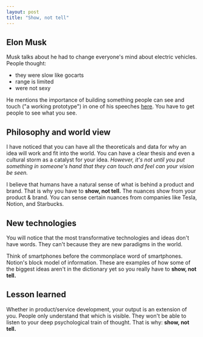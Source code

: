 ```yaml
---
layout: post
title: "Show, not tell"
---
```


## Elon Musk
Musk talks about he had to change everyone's mind about electric vehicles. People thought:
- they were slow like gocarts
- range is limited
- were not sexy

He mentions the importance of building something people can see and touch ("a working prototype") in one of his speeches [here](https://www.youtube.com/watch?v=e7Qh-vwpYH8&ab_channel=USC). You have to get people to see what you see.

## Philosophy and world view
I have noticed that you can have all the theoreticals and data for why an idea will work and fit into the world. You can have a clear thesis and even a cultural storm as a catalyst for your idea. _However, it's not until you put something in someone's hand that they can touch and feel can your vision be seen._

I believe that humans have a natural sense of what is behind a product and brand. That is why you have to **show, not tell.** The nuances show from your product & brand. You can sense certain nuances from companies like Tesla, Notion, and Starbucks.

## New technologies
You will notice that the most transformative technologies and ideas don't have words. They can't because they are new paradigms in the world.

Think of smartphones before the commonplace word of smartphones. Notion's block model of information. These are examples of how some of the biggest ideas aren't in the dictionary yet so you really have to **show, not tell.**

## Lesson learned
Whether in product/service development, your output is an extension of you. People only understand that which is visible. They won't be able to listen to your deep psychological train of thought. That is why: **show, not tell.**

